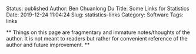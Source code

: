 Status: published
Author: Ben Chuanlong Du
Title: Some Links for Statistics
Date: 2019-12-24 11:04:24
Slug: statistics-links
Category: Software
Tags: links

**
Things on this page are fragmentary and immature notes/thoughts of the author. 
It is not meant to readers but rather for convenient reference of the author and future improvement.
**
 


